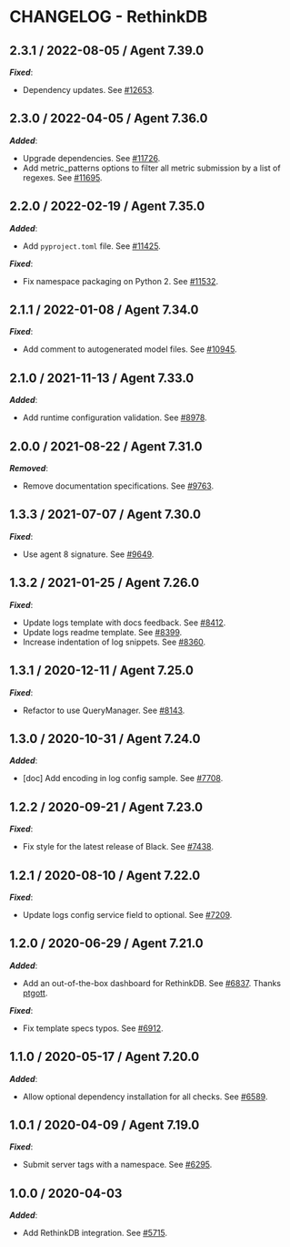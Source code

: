 # CHANGELOG - RethinkDB

## 2.3.1 / 2022-08-05 / Agent 7.39.0

***Fixed***: 

* Dependency updates. See [#12653](https://github.com/DataDog/integrations-core/pull/12653).


## 2.3.0 / 2022-04-05 / Agent 7.36.0

***Added***: 

* Upgrade dependencies. See [#11726](https://github.com/DataDog/integrations-core/pull/11726).
* Add metric_patterns options to filter all metric submission by a list of regexes. See [#11695](https://github.com/DataDog/integrations-core/pull/11695).


## 2.2.0 / 2022-02-19 / Agent 7.35.0

***Added***: 

* Add `pyproject.toml` file. See [#11425](https://github.com/DataDog/integrations-core/pull/11425).

***Fixed***: 

* Fix namespace packaging on Python 2. See [#11532](https://github.com/DataDog/integrations-core/pull/11532).


## 2.1.1 / 2022-01-08 / Agent 7.34.0

***Fixed***: 

* Add comment to autogenerated model files. See [#10945](https://github.com/DataDog/integrations-core/pull/10945).


## 2.1.0 / 2021-11-13 / Agent 7.33.0

***Added***: 

* Add runtime configuration validation. See [#8978](https://github.com/DataDog/integrations-core/pull/8978).


## 2.0.0 / 2021-08-22 / Agent 7.31.0

***Removed***: 

* Remove documentation specifications. See [#9763](https://github.com/DataDog/integrations-core/pull/9763).


## 1.3.3 / 2021-07-07 / Agent 7.30.0

***Fixed***: 

* Use agent 8 signature. See [#9649](https://github.com/DataDog/integrations-core/pull/9649).


## 1.3.2 / 2021-01-25 / Agent 7.26.0

***Fixed***: 

* Update logs template with docs feedback. See [#8412](https://github.com/DataDog/integrations-core/pull/8412).
* Update logs readme template. See [#8399](https://github.com/DataDog/integrations-core/pull/8399).
* Increase indentation of log snippets. See [#8360](https://github.com/DataDog/integrations-core/pull/8360).


## 1.3.1 / 2020-12-11 / Agent 7.25.0

***Fixed***: 

* Refactor to use QueryManager. See [#8143](https://github.com/DataDog/integrations-core/pull/8143).


## 1.3.0 / 2020-10-31 / Agent 7.24.0

***Added***: 

* [doc] Add encoding in log config sample. See [#7708](https://github.com/DataDog/integrations-core/pull/7708).


## 1.2.2 / 2020-09-21 / Agent 7.23.0

***Fixed***: 

* Fix style for the latest release of Black. See [#7438](https://github.com/DataDog/integrations-core/pull/7438).


## 1.2.1 / 2020-08-10 / Agent 7.22.0

***Fixed***: 

* Update logs config service field to optional. See [#7209](https://github.com/DataDog/integrations-core/pull/7209).


## 1.2.0 / 2020-06-29 / Agent 7.21.0

***Added***: 

* Add an out-of-the-box dashboard for RethinkDB. See [#6837](https://github.com/DataDog/integrations-core/pull/6837). Thanks [ptgott](https://github.com/ptgott).

***Fixed***: 

* Fix template specs typos. See [#6912](https://github.com/DataDog/integrations-core/pull/6912).


## 1.1.0 / 2020-05-17 / Agent 7.20.0

***Added***: 

* Allow optional dependency installation for all checks. See [#6589](https://github.com/DataDog/integrations-core/pull/6589).


## 1.0.1 / 2020-04-09 / Agent 7.19.0

***Fixed***: 

* Submit server tags with a namespace. See [#6295](https://github.com/DataDog/integrations-core/pull/6295).


## 1.0.0 / 2020-04-03

***Added***: 

* Add RethinkDB integration. See [#5715](https://github.com/DataDog/integrations-core/pull/5715).


